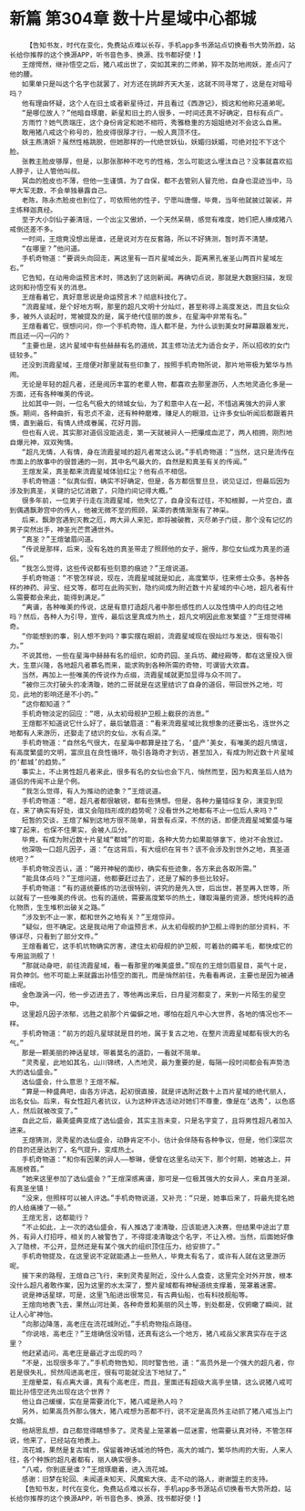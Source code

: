 # 新篇 第304章 数十片星域中心都城
        【告知书友，时代在变化，免费站点难以长存，手机app多书源站点切换看书大势所趋，站长给你推荐的这个换源APP，听书音色多、换源、找书都好使！】
       王煊愕然，继孙悟空之后，猪八戒出世了，突如其来的二师弟，猝不及防地闹妖，差点闪了他的腰。
       如果单只是叫这个名字也就罢了，对方还在挑衅齐天大圣，这就不同寻常了，这是在对暗号吗？
       他有理由怀疑，这个人在旧土或者新星待过，并且看过《西游记》，搁这和他称兄道弟呢。
       “是哪位故人？”他暗自琢磨，新星和旧土的人很多，一时间还真不好确定，目标有点广。
       方雨竹？她气质端庄，这个身份肯定和她不相符，秀雅稳重的方姐姐绝对不会这么自黑。
       敢用猪八戒这个称号的，脸皮得很厚才行，一般人真顶不住。
       妖主燕清妍？虽然性格跳脱，但她那样的一代绝世妖仙，妖媚归妖媚，可绝对拉不下这个脸。
       张教主脸皮够厚，但是，以那张那种不吃亏的性格，怎么可能这么埋汰自己？没事就喜欢掐人脖子，让人管他叫叔。
       冥血的脸皮也不薄，但他一生谨慎，为了自保，都不去管别人冒充他，自身也混迹当中，马甲大军无数，不会单独暴露自己。
       老陈，陈永杰脸皮也到位了，可依照他的性子，宁愿叫唐僧，毕竟，当年他就披过袈裟，并主练释迦真经。
       至于大小剑仙子姜清瑶，一个出尘又傲娇，一个天然呆萌，感觉有难度，她们把人揍成猪八戒倒还差不多。
       一时间，王煊竟没想出是谁，还是说对方在反套路，所以不好猜测，暂时弄不清楚。
       “在哪里？”他问道。
       手机奇物道：“要调头向回走，离这里有一百片星域出头，距离黑孔雀圣山两百片星域左右。”
       它告知，在动用命运预言术时，筛选到了这则新闻。再确切点说，那就是大数据扫描，发现这则和孙悟空有关的消息。
       王煊看着它，真好意思说是命运预言术？彻底科技化了。
       “流霞星域，是个好地方啊，那里的超凡文明十分灿烂，甚至称得上高度发达，而且女仙众多，被外人谈起时，常被提及的是，属于绝代佳丽的故乡，在星海中非常有名。”
       王煊看着它，很想问问，你一个手机奇物，连人都不是，为什么谈到美女时屏幕跟着发光，而且还一闪一闪的？
       “主要也是，这片星域中有些赫赫有名的道统，其主修功法尤为适合女子，所以招收的女门徒较多。”
       还没到流霞星域，王煊便对那里就有些印象了，按照手机奇物所说，那片地带极为繁华与热闹。
       无论是年轻的超凡者，还是阅历丰富的老辈人物，都喜欢去那里游历，人杰地灵造化多是一方面，还有各种唯美的传说。
       比如其中一则，一位名气极大的倾城女仙，为了和意中人在一起，不惜逃离强大的异人家族。期间，各种曲折，有忠贞不渝，还有种种磨难，赚足人的眼泪，让许多女仙听闻后都跟着共情，直到最后，有情人终成眷属，花好月圆。
       但也有人说，其实那对道侣没能逃走，第一天就被异人一把攥成血泥了，两人相拥，刚烈地自爆元神，双双殉情。
       “超凡无情，人有情，身在流霞星域的超凡者常这么说。”手机奇物道：“当然，这只是流传在市面上的故事中的很普通的一则，其中名气最大的，自然是和真圣有关的传闻。”
       王煊发呆，真圣都来流霞星域体验红尘？他有点不相信。
       手机奇物道：“似真似假，确实不好确定，但是，各方都信誓旦旦，说见证过，但最后因为涉及到真圣，关键的记忆消散了，只隐约间记得大概。”
       很多年前，一位男子行走在流霞星域，他失忆了，自身没有过往，不知根脚，一片空白，直到偶遇飘渺宫中的传人，他被无微不至的照顾，呆滞的表情渐渐有了神采。
       后来，飘渺宫遇到灭教之厄，两大异人来犯，即将被破教，灭尽弟子门徒，那个没有记忆的男子突然出手，神圣光芒贯通世外。
       “真圣？”王煊皱眉问道。
       “传说是那样，后来，没有名姓的真圣带走了照顾他的女子，据传，那位女仙成为真圣的道侣。”
       “我怎么觉得，这些传说都有些刻意的痕迹？”王煊说道。
       手机奇物道：“不管怎样说，现在，流霞星域就是如此，高度繁华，往来修士众多。各种各样的神药、异宝、经文等，都可在此购买到，隐约间成为附近数十片星域的中心地，超凡者有什么需要都会来此，能得到满足。”
       “离谱，各种唯美的传说，这是有意打造超凡者中那些感性的人以及性情中人的向往之地吗？然后，各种人为引导，宣传，最后这里真成为热土，超凡文明因此愈发繁盛？”王煊觉得稀奇。
       “你能想到的事，别人想不到吗？事实摆在眼前，流霞星域现在很灿烂与发达，很有吸引力。”
       不说其他，一些在星海中赫赫有名的组织，如奇药园、圣兵坊、藏经殿等，都在这里投入很大，生意兴隆，各地超凡者慕名而来，能求购到各种所需的奇物，可谓皆大欢喜。
       当然，再加上一些唯美的传说作为点缀，流霞星域就更加显得与众不同了。
       “被你三次打破头的凌清璇，她的二哥就是在这里结识了自身的道侣，带回世外之地，可见，此地的影响还是不小的。”
       “这你都知道？”
       手机奇物淡定的回应：“嗯，从太初母舰护卫舰上截获的消息。”
       王煊都不知道说它什么好了，最后皱眉道：“看来流霞星域比我想象的还要出名，连世外之地都有人来游历，还娶走了结识的女仙，水有点深。”
       手机奇物道：“自然名气很大，在星海中都算是挂了名，‘盛产’美女，有唯美的超凡情谊，有高度繁盛的文明，富庶且在良性循环，吸引各路奇才到访，甚至加入，有成为附近数十片星域的‘都城’的趋势。”
       事实上，不止男性超凡者来此，很多有名的女仙也会下凡，悄然而至，因为和真圣后人结为道侣的传闻不止是个例。
       “我怎么觉得，有人为推动的迹象？”王煊说道。
       手机奇物道：“嗯，超凡者都很敏锐，都有些猜想。但是，各种力量错综复杂，演变到现在，来了确实有好处，谁又会阻挡形成的趋势呢？没看世外之地都有不止一位后人来吗？”
       短暂的交谈，王煊了解到这地方很不简单，背景有点深，不然的话，即便流霞星域繁盛与璀璨了起来，也保不住果实，会被人瓜分。
       毕竟，有成为附近数十片星域“都城”的可能，各种大势力如果能够拿下，绝对不会放过。
       他深吸一口超凡因子，道：“在这背后，有大组织在背书？该不会涉及到世外之地，真圣道统吧？”
       手机奇物没否认，道：“揭开神秘的面纱，确实有些迹象，各方来此各取所需。”
       “能具体点吗？”王煊问道，他都要赶过去了，还是了解的多些比较好。
       手机奇物道：“有的道统要练的功法很特别，讲究的是先入世，后出世，甚至再入世等，所以就有了一些唯美的传说。也有的道统，需要高度繁华的热土，赚取海量的资源，想凭纯粹的造化物质，生生堆积出破关之路。”
       “涉及到不止一家，都和世外之地有关？”王煊惊异。
       “疑似，但不确定。这是我动用了命运预言术，从太初母舰的护卫舰上得到的部分资料，不够详尽，只看到了部分文件。”
       王煊看着它，这手机坑物确实厉害，逮住太初母舰的护卫舰，可着劲的薅羊毛，都快成它的专用监测舰了！
       “那就动身吧，前往流霞星域，看一看那里的唯美盛景。”现在的王煊剑眉星目，英气十足，背负神剑。他不可能上来就露出孙悟空的面孔，而是悄然前往，先看看再说，主要也是因为被通缉呢。
       金色漩涡一闪，他一步迈进去了，等他再出来后，日月星河都变了，来到一片陌生的星空中。
       这里超凡因子浓郁，远胜之前那个片偏僻之地，哪怕在超凡中心大世界，各地的情况也不一样。
       手机奇物道：“前方的超凡星球就是目的地，属于复古之地，在整片流霞星域都有很大的名气。”
       那是一颗美丽的神话星球，带着莫名的道韵，一看就不简单。
       “灵秀星，此地如其名，山川锦绣，人杰地灵，最为重要的是，每隔一段时间都会有声势浩大的选仙盛会。”
       选仙盛会，什么意思？王煊不解。
       “算是一种盛典吧，由各方评选，起初很直接，就是评选附近数十上百片星域的绝代丽人，出名女仙。后来，有女性超凡者抗议，认为这种评选活动对她们不尊重，像是在‘选秀’，以色惑人，然后就被改变了。”
       自此之后，最美盛典变成了选仙盛会，其实主旨未变，只是名字变了，且将男性超凡者加入进来。
       王煊猜测，灵秀星的选仙盛会，动静肯定不小，估计会伴随有各种争议，但是，他们深层次的目的还是达到了，名气提升，变成热土。
       手机奇物道：“和你有因果的异人——黎琳，便曾在这里名动天下，那个时期，她被选上，并高居榜首。”
       “她来这里参加了选仙盛会？”王煊深感离谱，那可是一位极其强大的女异人，来自月圣湖，有真圣坐镇！
       “没来，但照样可以被人评选。”手机奇物说道，又补充：“只是，她事后来了，将最先提名她的人给痛揍了一顿。”
       王煊无言，这都能行？
       “不止如此，上一次的选仙盛会，有人推选了凌清璇，应该能进入决赛，但结果中途出了意外，有异人打招呼，相关的人被警告了，不得提凌清璇这个名字，不让入榜。当然，后面她好像入了隐榜，不公开，显然还是有某个强大的组织顶住压力，给安排了。”
       手机奇物提及，在这里说不定就能遇上一些熟人，毕竟太有名了，或许有人就在这里游历呢。
       接下来的路程，王煊自己飞行，来到灵秀星附近，没什么人盘查，这里完全对外开放，根本没什么超凡者敢作案，因为这里的水太深了，整片星域都有神秘道统支撑着，笼罩着迷雾。
       说是神话星球，可是，这里飞船进出很常见，有古典仙船，也有科技舰船等。
       王煊向地表飞去，果然山河壮美，各种奇景和美丽的风土等，到处都是，仅俯瞰了瞬间，就让人心旷神怡。
       “向那边降落，高老庄在流花城附近。”手机奇物指点路径。
       “你说啥，高老庄？”王煊确信没听错，还真有这么一个地方，猪八戒岳父家真实存在于这里？
       他赶紧追问，高老庄是最近才出现的吗？
       “不是，出现很多年了。”手机奇物告知，同时警告他，道：“高员外是一个强大的超凡者，你若是很失礼，贸然闯进高老庄，很有可能就没法下地狱了。”
       王煊晕菜，有点离大谱，真有个高老庄，而且，里面还有超级大高手坐镇，这么说猪八戒可能比孙悟空还先出现在这个世界？
       他让自己缓缓，实在是需要消化下，猪八戒是熟人吗？
       另外，如果高员外那么强大，猪八戒想为恶都不行，说不定是高员外主动抓了猪八戒当上门女婿。
       他胡思乱想，自己都觉得瞎想多了。灵秀星上笼罩着一层迷雾，他需要认真对待，不管怎样说，他来了，已经站在地表上。
       流花城，果然是复古城市，保留着神话城池的特色，高大的城门，繁华热闹的大街，人来人往，各个种族的超凡者都有，丽人确实很多。
       “八戒，你到底是谁？”王煊琢磨着，进入流花城。
       感谢：旧梦在轮回、未闻道未知天、风魔紫大侠、走不动的路人，谢谢盟主的支持。
       【告知书友，时代在变化，免费站点难以长存，手机app多书源站点切换看书大势所趋，站长给你推荐的这个换源APP，听书音色多、换源、找书都好使！】